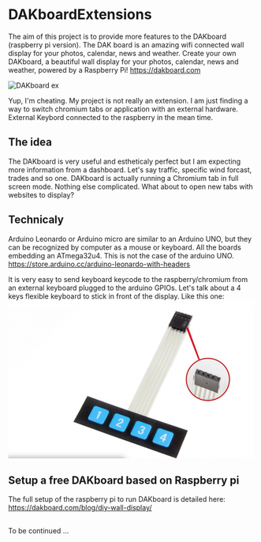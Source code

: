 # DAKboardExtensions

The aim of this project is to provide more features
to the DAKboard (raspberry pi version). The DAK board is
an amazing wifi connected wall display for your photos,
calendar, news and weather.
Create your own DAKboard, a beautiful wall display for your photos,
calendar, news and weather, powered by a Raspberry Pi!
https://dakboard.com

![DAKboard ex](https://dakboard.com/img/product-photos/wall-display-room.jpg)

Yup, I'm cheating. My project is not really an extension.
I am just finding a way to switch chromium tabs or application
with an external hardware. External Keybord connected to the 
raspberry in the mean time.

## The idea
The DAKboard is very useful and estheticaly perfect but I am expecting
more information from a dashboard. Let's say traffic, specific wind forcast,
trades and so one. DAKboard is actually running a Chromium tab in full
screen mode. Nothing else complicated. What about to open new tabs with
websites to display?

## Technicaly
Arduino Leonardo or Arduino micro are similar to an Arduino UNO,
but they can be recognized by computer as a mouse or keyboard.
All the boards embedding an ATmega32u4. This is not the case of the arduino UNO.
https://store.arduino.cc/arduino-leonardo-with-headers

It is very easy to send keyboard keycode to the raspberry/chromium from
an external keyboard plugged to the arduino GPIOs.
Let's talk about a 4 keys flexible keyboard to stick in front of the display.
Like this one:
![4x1](./docs/4keys.png)


## Setup a free DAKboard based on Raspberry pi

The full setup of the raspberry pi to run DAKboard is detailed here:
https://dakboard.com/blog/diy-wall-display/

## 
To be continued ...
